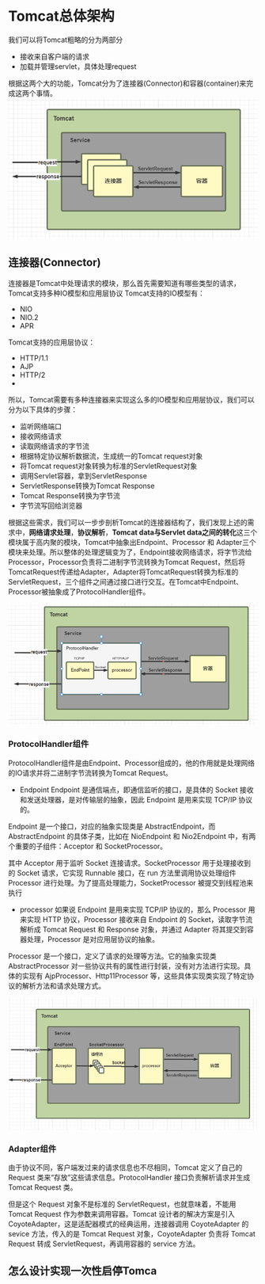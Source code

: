 # Tomcat总体架构
我们可以将Tomcat粗略的分为两部分

* 接收来自客户端的请求
* 加载并管理servlet，具体处理request

根据这两个大的功能，Tomcat分为了连接器(Connector)和容器(container)来完成这两个事情。
![](/Asset/Tomcat架构.png)

## 连接器(Connector)
连接器是Tomcat中处理请求的模块，那么首先需要知道有哪些类型的请求，Tomcat支持多种IO模型和应用层协议
Tomcat支持的IO模型有：

* NIO
* NIO.2
* APR

Tomcat支持的应用层协议：

* HTTP/1.1
* AJP
* HTTP/2
* 
所以，Tomcat需要有多种连接器来实现这么多的IO模型和应用层协议，我们可以分为以下具体的步骤：

* 监听网络端口
* 接收网络请求
* 读取网络请求的字节流
* 根据特定协议解析数据流，生成统一的Tomcat request对象
* 将Tomcat request对象转换为标准的ServletRequest对象
* 调用Servlet容器，拿到ServletResponse
* ServletResponse转换为Tomcat Response
* Tomcat Response转换为字节流
* 字节流写回给浏览器

根据这些需求，我们可以一步步剖析Tomcat的连接器结构了，我们发现上述的需求中，**网络请求处理**，**协议解析**，**Tomcat data与Servlet data之间的转化**这三个模块属于高内聚的模块，Tomcat中抽象出Endpoint、Processor 和 Adapter三个模块来处理。所以整体的处理逻辑变为了，Endpoint接收网络请求，将字节流给Processor，Processor负责将二进制字节流转换为Tomcat Request，然后将TomcatRequest传递给Adapter，Adapter将TomcatRequest转换为标准的ServletRequest，三个组件之间通过接口进行交互。在Tomcat中Endpoint、Processor被抽象成了ProtocolHandler组件。

![](/Asset/Tomcat架构2.png)
### ProtocolHandler组件
ProtocolHandler组件是由Endpoint、Processor组成的，他的作用就是处理网络的IO请求并将二进制字节流转换为Tomcat Request。

* Endpoint
Endpoint 是通信端点，即通信监听的接口，是具体的 Socket 接收和发送处理器，是对传输层的抽象，因此 Endpoint 是用来实现 TCP/IP 协议的。

Endpoint 是一个接口，对应的抽象实现类是 AbstractEndpoint，而 AbstractEndpoint 的具体子类，比如在 NioEndpoint 和 Nio2Endpoint 中，有两个重要的子组件：Acceptor 和 SocketProcessor。

其中 Acceptor 用于监听 Socket 连接请求。SocketProcessor 用于处理接收到的 Socket 请求，它实现 Runnable 接口，在 run 方法里调用协议处理组件 Processor 进行处理。为了提高处理能力，SocketProcessor 被提交到线程池来执行

* processor
如果说 Endpoint 是用来实现 TCP/IP 协议的，那么 Processor 用来实现 HTTP 协议，Processor 接收来自 Endpoint 的 Socket，读取字节流解析成 Tomcat Request 和 Response 对象，并通过 Adapter 将其提交到容器处理，Processor 是对应用层协议的抽象。

Processor 是一个接口，定义了请求的处理等方法。它的抽象实现类 AbstractProcessor 对一些协议共有的属性进行封装，没有对方法进行实现。具体的实现有 AjpProcessor、Http11Processor 等，这些具体实现类实现了特定协议的解析方法和请求处理方式。

![](/Asset/Tomcat架构3.png)

### Adapter组件
由于协议不同，客户端发过来的请求信息也不尽相同，Tomcat 定义了自己的 Request 类来“存放”这些请求信息。ProtocolHandler 接口负责解析请求并生成 Tomcat Request 类。

但是这个 Request 对象不是标准的 ServletRequest，也就意味着，不能用 Tomcat Request 作为参数来调用容器。Tomcat 设计者的解决方案是引入 CoyoteAdapter，这是适配器模式的经典运用，连接器调用 CoyoteAdapter 的 sevice 方法，传入的是 Tomcat Request 对象，CoyoteAdapter 负责将 Tomcat Request 转成 ServletRequest，再调用容器的 service 方法。

## 怎么设计实现一次性启停Tomca